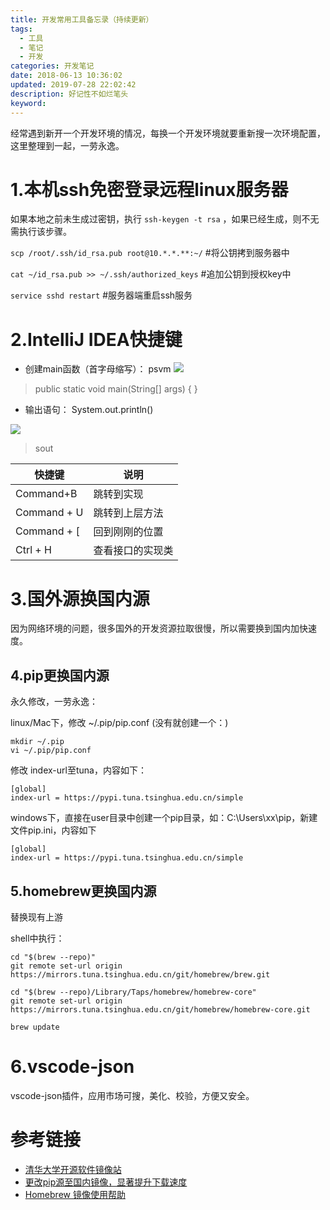 ```yaml
---
title: 开发常用工具备忘录（持续更新）
tags:
  - 工具
  - 笔记
  - 开发
categories: 开发笔记
date: 2018-06-13 10:36:02
updated: 2019-07-28 22:02:42
description: 好记性不如烂笔头
keyword: 
---
```



经常遇到新开一个开发环境的情况，每换一个开发环境就要重新搜一次环境配置，这里整理到一起，一劳永逸。

<!-- more -->

# 1.本机ssh免密登录远程linux服务器

如果本地之前未生成过密钥，执行 `ssh-keygen -t rsa` ，如果已经生成，则不无需执行该步骤。


`scp /root/.ssh/id_rsa.pub root@10.*.*.**:~/`   #将公钥拷到服务器中

`cat ~/id_rsa.pub >> ~/.ssh/authorized_keys`  #追加公钥到授权key中


`service sshd restart`  #服务器端重启ssh服务




# 2.IntelliJ IDEA快捷键


- 创建main函数（首字母缩写）：  psvm 
![](https://ws2.sinaimg.cn/large/006tNbRwgy1fu3zyuz3lgj30w203cglv.jpg)

> public static void main(String[] args) {
    }

- 输出语句： System.out.println()

![](https://ws4.sinaimg.cn/large/006tNbRwgy1fu400qhcsqj30qq070dh0.jpg)
> sout 

| 快捷键      | 说明             |
| ----------- | ---------------- |
| Command+B   | 跳转到实现       |
| Command + U | 跳转到上层方法   |
| Command + [ | 回到刚刚的位置   |
| Ctrl + H    | 查看接口的实现类 |

# 3.国外源换国内源

因为网络环境的问题，很多国外的开发资源拉取很慢，所以需要换到国内加快速度。

## 4.pip更换国内源

永久修改，一劳永逸：

linux/Mac下，修改 ~/.pip/pip.conf (没有就创建一个：)

```
mkdir ~/.pip
vi ~/.pip/pip.conf
```
修改 index-url至tuna，内容如下：

```
[global]
index-url = https://pypi.tuna.tsinghua.edu.cn/simple
```

windows下，直接在user目录中创建一个pip目录，如：C:\Users\xx\pip，新建文件pip.ini，内容如下

```
[global]
index-url = https://pypi.tuna.tsinghua.edu.cn/simple
```


## 5.homebrew更换国内源

替换现有上游

shell中执行：

```
cd "$(brew --repo)"
git remote set-url origin https://mirrors.tuna.tsinghua.edu.cn/git/homebrew/brew.git

cd "$(brew --repo)/Library/Taps/homebrew/homebrew-core"
git remote set-url origin https://mirrors.tuna.tsinghua.edu.cn/git/homebrew/homebrew-core.git

brew update
```

# 6.vscode-json



vscode-json插件，应用市场可搜，美化、校验，方便又安全。



# 参考链接

- [清华大学开源软件镜像站](https://mirror.tuna.tsinghua.edu.cn/help/anaconda/)
- [更改pip源至国内镜像，显著提升下载速度](https://blog.csdn.net/lambert310/article/details/52412059)
- [Homebrew 镜像使用帮助](https://mirror.tuna.tsinghua.edu.cn/help/homebrew/)

